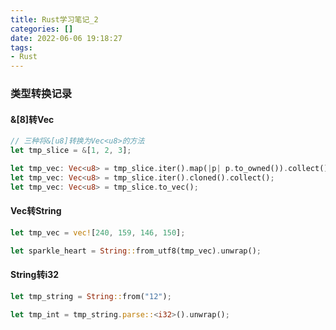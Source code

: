 ```yaml
---
title: Rust学习笔记_2
categories: []
date: 2022-06-06 19:18:27
tags: 
- Rust
---
```


### 类型转换记录

<!-- more -->

#### &[8]转Vec<u8>
```rust
// 三种将&[u8]转换为Vec<u8>的方法
let tmp_slice = &[1, 2, 3];

let tmp_vec: Vec<u8> = tmp_slice.iter().map(|p| p.to_owned()).collect();
let tmp_vec: Vec<u8> = tmp_slice.iter().cloned().collect();
let tmp_vec: Vec<u8> = tmp_slice.to_vec();
```


#### Vec<u8>转String
```rust
let tmp_vec = vec![240, 159, 146, 150];

let sparkle_heart = String::from_utf8(tmp_vec).unwrap();
```

#### String转i32
```rust
let tmp_string = String::from("12");

let tmp_int = tmp_string.parse::<i32>().unwrap();
```
